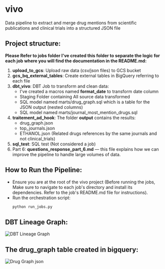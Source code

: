 # vivo
Data pipeline to extract and merge drug mentions from scientific publications and clinical trials into a structured JSON file

## Project structure:
**Please Refer to jobs folder I've created this folder to separate the logic for each job where you will find the documentation in the README.md:**
1. **upload_to_gcs**: Upload raw data (csv/json files) to GCS bucket
2. **gcs_bq_external_tables**: Create external tables in BigQuery referring to each file
3. **dbt_vivo**: DBT Job to transform and clean data:
    - I've created a macros named **format_date** to transform date column
    - Staging Folder containing All source data transformed
    - SQL model named marts/drug_graph.sql which is a table for the JSON output (nested columns)
    - SQL model named marts/journal_most_mention_drugs.sql
4. **traitement_ad_hook**: The folder **output** contains the results:
    - drug_graph.json
    - top_journals.json
    - ETHANOL.json (Related drugs references by the same journals and not clinical_trials)
5. **sql_test**: SQL test (Not considered a job)
6. Part 6: **questions_response_part_6.md** — this file explains how we can improve the pipeline to handle large volumes of data.
## How to Run the Pipeline:
- Ensure you are at the root of the vivo project (Before running the jobs, Make sure to navigate to each job's directory and install its dependencies. Refer to the job's README.md file for instructions).
- Run the orchestration script:
  ```bash
  python run_jobs.py

## DBT Lineage Graph:
![DBT Lineage Graph](images/vivo-dbt-linegae-graph.png)
## The drug_graph table created in bigquery:
![Drug Graph json](images/vivo-bigquery.png)
